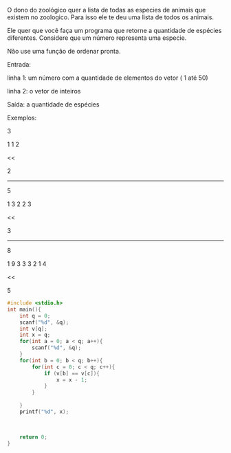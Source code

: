 O dono do zoológico quer a lista de todas as especies de animais
que existem no zoologico. Para isso ele te deu uma lista de todos
os animais.

Ele quer que você faça um programa que retorne a quantidade de espécies diferentes.
Considere que um número representa uma especie.

Não use uma função de ordenar pronta.

Entrada:

linha 1: um número com a quantidade de elementos do vetor ( 1 até 50)

linha 2: o vetor de inteiros

Saída: a quantidade de espécies

Exemplos:
>>
3

1 1 2

<<

2

---
>>
5

1 3 2 2 3

<<

3

---
>>
8

1 9 3 3 3 2 1 4

<<

5

``` c
#include <stdio.h>
int main(){
    int q = 0;
    scanf("%d", &q);
    int v[q];
    int x = q; 
    for(int a = 0; a < q; a++){
        scanf("%d", &q);
    }
    for(int b = 0; b < q; b++){
        for(int c = 0; c < q; c++){
            if (v[b] == v[c]){
                x = x - 1;
            }
        }
        
    }
    printf("%d", x);
    
    
    
    return 0;
}
```
